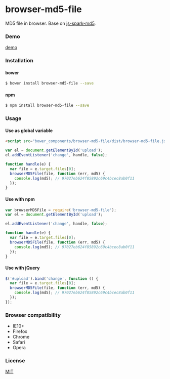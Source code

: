 # browser-md5-file

MD5 file in browser. Base on [js-spark-md5](https://github.com/satazor/js-spark-md5).

### Demo

[demo](http://forsigner.com/browser-md5-file)


### Installation

#### bower

```bash
$ bower install browser-md5-file --save
```

#### npm

```bash
$ npm install browser-md5-file --save
```

### Usage

#### Use as global variable

```html
<script src="bower_components/browser-md5-file/dist/browser-md5-file.js"></script>
```

```js
var el = document.getElementById('upload');
el.addEventListener('change', handle, false);

function handle(e) {
  var file = e.target.files[0];
  browserMD5File(file, function (err, md5) {
    console.log(md5); // 97027eb624f85892c69c4bcec8ab0f11
  });
}
```

#### Use with npm

```js
var browserMD5File = require('browser-md5-file');
var el = document.getElementById('upload');

el.addEventListener('change', handle, false);

function handle(e) {
  var file = e.target.files[0];
  browserMD5File(file, function (err, md5) {
    console.log(md5); // 97027eb624f85892c69c4bcec8ab0f11
  });
}
```

#### Use with jQuery

```js
$('#upload').bind('change', function () {
  var file = e.target.files[0];
  browserMD5File(file, function (err, md5) {
    console.log(md5); // 97027eb624f85892c69c4bcec8ab0f11
  });
});
```

### Browser compatibility

- IE10+
- Firefox
- Chrome
- Safari
- Opera


### License

  [MIT](LICENSE)
